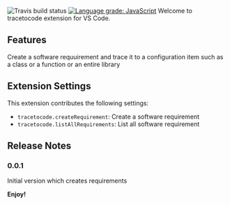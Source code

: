 ![Travis build status](https://travis-ci.com/BugraHasbek/tracetocode.svg?branch=master)
[![Language grade: JavaScript](https://img.shields.io/lgtm/grade/javascript/g/BugraHasbek/tracetocode.svg?logo=lgtm&logoWidth=18)](https://lgtm.com/projects/g/BugraHasbek/tracetocode/context:javascript)
Welcome to tracetocode extension for VS Code. 

## Features

Create a software requuirement and trace it to a configuration item such as a class or a function or an entire library

## Extension Settings

This extension contributes the following settings:

* `tracetocode.createRequirement`: Create a software requirement
* `tracetocode.listAllRequirements`: List all software requirement

## Release Notes

### 0.0.1

Initial version which creates requirements

**Enjoy!**

